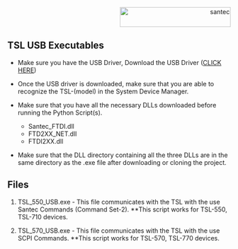 <p align="right"> <a href="https://www.santec.com/jp/" target="_blank" rel="noreferrer"> <img src="https://www.santec.com/dcms_media/image/common_logo01.png" alt="santec" 
  width="250" height="45"/> </a> </p>


<h2>TSL USB Executables</h2>

  - Make sure you have the USB Driver, Download the USB Driver ([CLICK HERE](https://downloads.santec.com/files/downloadfile/6dbd36cd-a29e-4ca0-a894-8ba4e4fdf0c5))

  - Once the USB driver is downloaded, make sure that you are able to recognize the TSL-(model) in the System Device Manager.

  - Make sure that you have all the necessary DLLs downloaded before running the Python Script(s).
      - Santec_FTDI.dll
      - FTD2XX_NET.dll
      - FTDI2XX.dll

  - Make sure that the DLL directory containing all the three DLLs are in the same directory as the .exe file after downloading or cloning the project.


<h2>Files</h2>

1) TSL_550_USB.exe  -  This file communicates with the TSL with the use Santec Commands (Command Set-2).
**This script works for TSL-550, TSL-710 devices.

2) TSL_570_USB.exe  -  This file communicates with the TSL with the use SCPI Commands.
**This script works for TSL-570, TSL-770 devices.
